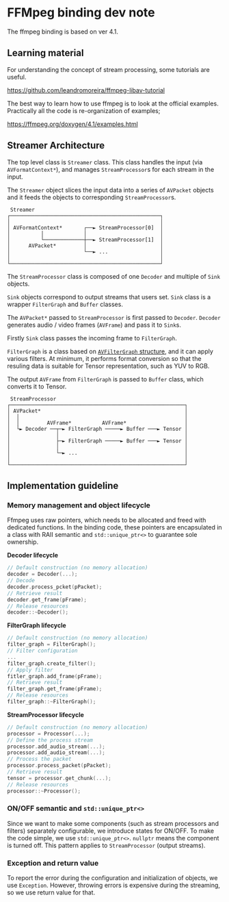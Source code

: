 # FFMpeg binding dev note

The ffmpeg binding is based on ver 4.1.

## Learning material

For understanding the concept of stream processing, some tutorials are useful.

https://github.com/leandromoreira/ffmpeg-libav-tutorial

The best way to learn how to use ffmpeg is to look at the official examples.
Practically all the code is re-organization of examples;

https://ffmpeg.org/doxygen/4.1/examples.html

## Streamer Architecture

The top level class is `Streamer` class. This class handles the input (via `AVFormatContext*`), and manages `StreamProcessor`s for each stream in the input.

The `Streamer` object slices the input data into a series of `AVPacket` objects and it feeds the objects to corresponding `StreamProcessor`s.

```
 Streamer
┌─────────────────────────────────────────────────┐
│                                                 │
│ AVFormatContext*       ┌──► StreamProcessor[0]  │
│          │             │                        │
│          └─────────────┼──► StreamProcessor[1]  │
│      AVPacket*         │                        │
│                        └──► ...                 │
│                                                 │
└─────────────────────────────────────────────────┘
```

The `StreamProcessor` class is composed of one `Decoder` and multiple of `Sink` objects.

`Sink` objects correspond to output streams that users set.
`Sink` class is a wrapper `FilterGraph` and `Buffer` classes.

The `AVPacket*` passed to `StreamProcessor` is first passed to `Decoder`.
`Decoder` generates audio / video frames (`AVFrame`) and pass it to `Sink`s.

Firstly `Sink` class passes the incoming frame to `FilterGraph`.

`FilterGraph` is a class based on [`AVFilterGraph` structure](https://ffmpeg.org/doxygen/4.1/structAVFilterGraph.html),
and it can apply various filters.
At minimum, it performs format conversion so that the resuling data is suitable for Tensor representation,
such as YUV to RGB.

The output `AVFrame` from `FilterGraph` is passed to `Buffer` class, which converts it to Tensor.

```
 StreamProcessor
┌─────────────────────────────────────────────────────────┐
│ AVPacket*                                               │
│  │                                                      │
│  │         AVFrame*          AVFrame*                   │
│  └► Decoder ──┬─► FilterGraph ─────► Buffer ───► Tensor │
│               │                                         │
│               ├─► FilterGraph ─────► Buffer ───► Tensor │
│               │                                         │
│               └─► ...                                   │
│                                                         │
└─────────────────────────────────────────────────────────┘
```

## Implementation guideline

### Memory management and object lifecycle

Ffmpeg uses raw pointers, which needs to be allocated and freed with dedicated functions.
In the binding code, these pointers are encapsulated in a class with RAII semantic and
`std::unique_ptr<>` to guarantee sole ownership.

**Decoder lifecycle**

```c++
// Default construction (no memory allocation)
decoder = Decoder(...);
// Decode
decoder.process_pcket(pPacket);
// Retrieve result
decoder.get_frame(pFrame);
// Release resources
decoder::~Decoder();
```

**FilterGraph lifecycle**

```c++
// Default construction (no memory allocation)
filter_graph = FilterGraph();
// Filter configuration
...
filter_graph.create_filter();
// Apply filter
fitler_graph.add_frame(pFrame);
// Retrieve result
filter_graph.get_frame(pFrame);
// Release resources
filter_graph::~FilterGraph();
```

**StreamProcessor lifecycle**

```c++
// Default construction (no memory allocation)
processor = Processor(...);
// Define the process stream
processor.add_audio_stream(...);
processor.add_audio_stream(...);
// Process the packet
processor.process_packet(pPacket);
// Retrieve result
tensor = processor.get_chunk(...);
// Release resources
processor::~Processor();
```

### ON/OFF semantic and `std::unique_ptr<>`

Since we want to make some components (such as stream processors and filters)
separately configurable, we introduce states for ON/OFF.
To make the code simple, we use `std::unique_ptr<>`.
`nullptr` means the component is turned off.
This pattern applies to `StreamProcessor` (output streams).

### Exception and return value

To report the error during the configuration and initialization of objects,
we use `Exception`. However, throwing errors is expensive during the streaming,
so we use return value for that.
